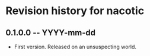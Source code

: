 # Revision history for nacotic

## 0.1.0.0 -- YYYY-mm-dd

* First version. Released on an unsuspecting world.
